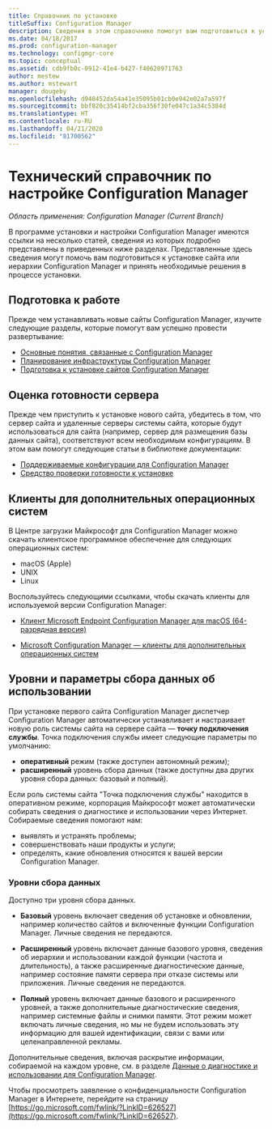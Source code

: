 ```yaml
---
title: Справочник по установке
titleSuffix: Configuration Manager
description: Сведения в этом справочнике помогут вам подготовиться к установке сайта или иерархии Configuration Manager.
ms.date: 04/18/2017
ms.prod: configuration-manager
ms.technology: configmgr-core
ms.topic: conceptual
ms.assetid: cdb9fb0c-0912-41e4-b427-f40620971763
author: mestew
ms.author: mstewart
manager: dougeby
ms.openlocfilehash: d948452da54a41e35095b01cb0e942e02a7a597f
ms.sourcegitcommit: bbf820c35414bf2cba356f30fe047c1a34c5384d
ms.translationtype: HT
ms.contentlocale: ru-RU
ms.lasthandoff: 04/21/2020
ms.locfileid: "81700562"
---
```

# <a name="reference-for-configuration-manager-setup"></a>Технический справочник по настройке Configuration Manager

*Область применения: Configuration Manager (Current Branch)*

В программе установки и настройки Configuration Manager имеются ссылки на несколько статей, сведения из которых подробно представлены в приведенных ниже разделах. Представленные здесь сведения могут помочь вам подготовиться к установке сайта или иерархии Configuration Manager и принять необходимые решения в процессе установки.  


##  <a name="before-you-begin"></a><a name="bkmk_start"></a> Подготовка к работе  
Прежде чем устанавливать новые сайты Configuration Manager, изучите следующие разделы, которые помогут вам успешно провести развертывание:  

-   [Основные понятия, связанные с Configuration Manager](../../../../core/understand/fundamentals.md)  
-   [Планирование инфраструктуры Configuration Manager](../../../plan-design/network/configure-firewalls-ports-domains.md)  
-   [Подготовка к установке сайтов Configuration Manager](prepare-to-install-sites.md)  

##  <a name="assess-server-readiness"></a><a name="bkmk_assess"></a> Оценка готовности сервера  
Прежде чем приступить к установке нового сайта, убедитесь в том, что сервер сайта и удаленные серверы системы сайта, которые будут использоваться для сайта (например, сервер для размещения базы данных сайта), соответствуют всем необходимым конфигурациям. В этом вам помогут следующие статьи в библиотеке документации:  

-   [Поддерживаемые конфигурации для Configuration Manager](../../../../core/plan-design/configs/supported-configurations.md)  
-   [Средство проверки готовности к установке](prerequisite-checker.md)  

##  <a name="clients-for-additional-operating-systems"></a><a name="bkmk_Addclients"></a> Клиенты для дополнительных операционных систем  
В Центре загрузки Майкрософт для Configuration Manager можно скачать клиентское программное обеспечение для следующих операционных систем:  

- macOS (Apple)
- UNIX
- Linux

Воспользуйтесь следующими ссылками, чтобы скачать клиенты для используемой версии Configuration Manager:  

- [Клиент Microsoft Endpoint Configuration Manager для macOS (64-разрядная версия)](https://www.microsoft.com/download/details.aspx?id=100850)

- [Microsoft Configuration Manager — клиенты для дополнительных операционных систем](https://www.microsoft.com/download/details.aspx?id=47719)

##  <a name="usage-data-levels-and-settings"></a><a name="bkmk_usage"></a> Уровни и параметры сбора данных об использовании  
При установке первого сайта Configuration Manager диспетчер Configuration Manager автоматически устанавливает и настраивает новую роль системы сайта на сервере сайта — **точку подключения службы**. Точка подключения службы имеет следующие параметры по умолчанию:  

-   **оперативный** режим (также доступен автономный режим);  
-   **расширенный** уровень сбора данных (также доступны два других уровня сбора данных: базовый и полный).  

Если роль системы сайта "Точка подключения службы" находится в оперативном режиме, корпорация Майкрософт может автоматически собирать сведения о диагностике и использовании через Интернет. Собираемые сведения помогают нам:  

-   выявлять и устранять проблемы;  
-   совершенствовать наши продукты и услуги;  
-   определять, какие обновления относятся к вашей версии Configuration Manager.  

### <a name="levels-of-data-collection"></a>Уровни сбора данных  
Доступно три уровня сбора данных.

-   **Базовый** уровень включает сведения об установке и обновлении, например количество сайтов и включенные функции Configuration Manager. Личные сведения не передаются.  

-   **Расширенный** уровень включает данные базового уровня, сведения об иерархии и использовании каждой функции (частота и длительность), а также расширенные диагностические данные, например состояние памяти сервера при отказе системы или приложения. Личные сведения не передаются.  

-   **Полный** уровень включает данные базового и расширенного уровней, а также дополнительные диагностические сведения, например системные файлы и снимки памяти. Этот режим может включать личные сведения, но мы не будем использовать эту информацию для вашей идентификации, связи с вами или целенаправленной рекламы.  

Дополнительные сведения, включая раскрытие информации, собираемой на каждом уровне, см. в разделе [Данные о диагностике и использовании для Configuration Manager](../../../../core/plan-design/diagnostics/diagnostics-and-usage-data.md).  

Чтобы просмотреть заявление о конфиденциальности Configuration Manager в Интернете, перейдите на страницу [https://go.microsoft.com/fwlink/?LinkID=626527](https://go.microsoft.com/fwlink/?LinkID=626527).
